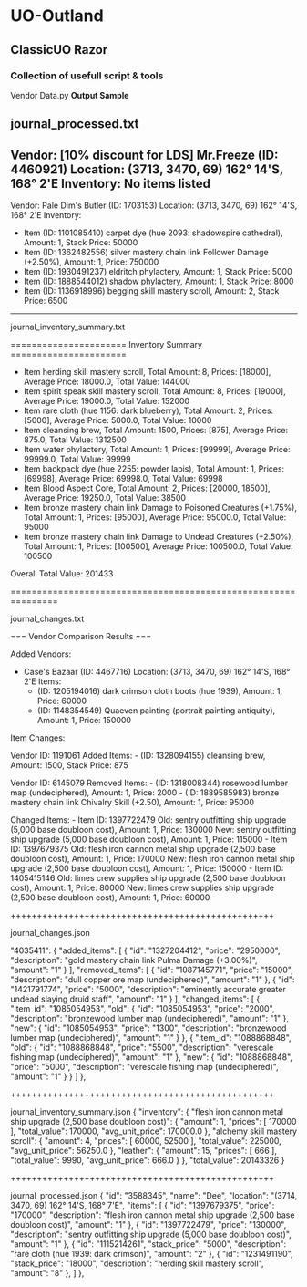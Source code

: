 # UO-Outland
## ClassicUO Razor
### Collection of usefull script & tools

Vendor Data.py     **Output Sample**

journal_processed.txt
--------------------------------------------------
Vendor: [10% discount for LDS] Mr.Freeze (ID: 4460921)
Location: (3713, 3470, 69) 162° 14'S, 168° 2'E
Inventory:
  No items listed
--------------------------------------------------
Vendor: Pale Dim's Butler (ID: 1703153)
Location: (3713, 3470, 69) 162° 14'S, 168° 2'E
Inventory:
  - Item (ID: 1101085410) carpet dye (hue 2093: shadowspire cathedral), Amount: 1, Stack Price: 50000
  - Item (ID: 1362482556) silver mastery chain link Follower Damage (+2.50%), Amount: 1, Price: 750000
  - Item (ID: 1930491237) eldritch phylactery, Amount: 1, Stack Price: 5000
  - Item (ID: 1888544012) shadow phylactery, Amount: 1, Stack Price: 8000
  - Item (ID: 1136918996) begging skill mastery scroll, Amount: 2, Stack Price: 6500
--------------------------------------------------

journal_inventory_summary.txt

====================== Inventory Summary ======================

- Item herding skill mastery scroll, Total Amount: 8, Prices: [18000], Average Price: 18000.0, Total Value: 144000
- Item spirit speak skill mastery scroll, Total Amount: 8, Prices: [19000], Average Price: 19000.0, Total Value: 152000
- Item rare cloth (hue 1156: dark blueberry), Total Amount: 2, Prices: [5000], Average Price: 5000.0, Total Value: 10000
- Item cleansing brew, Total Amount: 1500, Prices: [875], Average Price: 875.0, Total Value: 1312500
- Item water phylactery, Total Amount: 1, Prices: [99999], Average Price: 99999.0, Total Value: 99999
- Item backpack dye (hue 2255: powder lapis), Total Amount: 1, Prices: [69998], Average Price: 69998.0, Total Value: 69998
- Item Blood Aspect Core, Total Amount: 2, Prices: [20000, 18500], Average Price: 19250.0, Total Value: 38500
- Item bronze mastery chain link Damage to Poisoned Creatures (+1.75%), Total Amount: 1, Prices: [95000], Average Price: 95000.0, Total Value: 95000
- Item bronze mastery chain link Damage to Undead Creatures (+2.50%), Total Amount: 1, Prices: [100500], Average Price: 100500.0, Total Value: 100500

Overall Total Value: 201433

===============================================================

journal_changes.txt

=== Vendor Comparison Results ===

Added Vendors:
  - Case's Bazaar (ID: 4467716)
    Location: (3713, 3470, 69) 162° 14'S, 168° 2'E
    Items:
      - (ID: 1205194016) dark crimson cloth boots (hue 1939), Amount: 1, Price: 60000
      - (ID: 1148354549) Quaeven painting (portrait painting antiquity), Amount: 1, Price: 150000

Item Changes:

  Vendor ID: 1191061
    Added Items:
      - (ID: 1328094155) cleansing brew, Amount: 1500, Stack Price: 875

  Vendor ID: 6145079
    Removed Items:
      - (ID: 1318008344) rosewood lumber map (undeciphered), Amount: 1, Price: 2000
      - (ID: 1889585983) bronze mastery chain link Chivalry Skill (+2.50), Amount: 1, Price: 95000

 Changed Items:
      - Item ID: 1397722479
        Old: sentry outfitting ship upgrade (5,000 base doubloon cost), Amount: 1, Price: 130000
        New: sentry outfitting ship upgrade (5,000 base doubloon cost), Amount: 1, Price: 115000
      - Item ID: 1397679375
        Old: flesh iron cannon metal ship upgrade (2,500 base doubloon cost), Amount: 1, Price: 170000
        New: flesh iron cannon metal ship upgrade (2,500 base doubloon cost), Amount: 1, Price: 150000
      - Item ID: 1405415146
        Old: limes crew supplies ship upgrade (2,500 base doubloon cost), Amount: 1, Price: 80000
        New: limes crew supplies ship upgrade (2,500 base doubloon cost), Amount: 1, Price: 60000

++++++++++++++++++++++++++++++++++++++++++++++++++

journal_changes.json

"4035411": {
            "added_items": [
                {
                    "id": "1327204412",
                    "price": "2950000",
                    "description": "gold mastery chain link Pulma Damage (+3.00%)",
                    "amount": "1"
                }
            ],
            "removed_items": [
                {
                    "id": "1087145771",
                    "price": "15000",
                    "description": "dull copper ore map (undeciphered)",
                    "amount": "1"
                },
                {
                    "id": "1421791774",
                    "price": "5000",
                    "description": "eminently accurate greater undead slaying druid staff",
                    "amount": "1"
                }
            ],
            "changed_items": [
                {
                    "item_id": "1085054953",
                    "old": {
                        "id": "1085054953",
                        "price": "2000",
                        "description": "bronzewood lumber map (undeciphered)",
                        "amount": "1"
                    },
                    "new": {
                        "id": "1085054953",
                        "price": "1300",
                        "description": "bronzewood lumber map (undeciphered)",
                        "amount": "1"
                    }
                },
                {
                    "item_id": "1088868848",
                    "old": {
                        "id": "1088868848",
                        "price": "5500",
                        "description": "verescale fishing map (undeciphered)",
                        "amount": "1"
                    },
                    "new": {
                        "id": "1088868848",
                        "price": "5000",
                        "description": "verescale fishing map (undeciphered)",
                        "amount": "1"
                    }
                }
            ]
        },

++++++++++++++++++++++++++++++++++++++++++++++++++

journal_inventory_summary.json
{
    "inventory": {
        "flesh iron cannon metal ship upgrade (2,500 base doubloon cost)": {
            "amount": 1,
            "prices": [
                170000
            ],
            "total_value": 170000,
            "avg_unit_price": 170000.0
        },
        "alchemy skill mastery scroll": {
            "amount": 4,
            "prices": [
                60000,
                52500
            ],
            "total_value": 225000,
            "avg_unit_price": 56250.0
        },
                "leather": {
            "amount": 15,
            "prices": [
                666
            ],
            "total_value": 9990,
            "avg_unit_price": 666.0
        }
    },
    "total_value": 20143326
}

++++++++++++++++++++++++++++++++++++++++++++++++++

journal_processed.json
{
        "id": "3588345",
        "name": "Dee",
        "location": "(3714, 3470, 69) 162° 14'S, 168° 7'E",
        "items": [
            {
                "id": "1397679375",
                "price": "170000",
                "description": "flesh iron cannon metal ship upgrade (2,500 base doubloon cost)",
                "amount": "1"
            },
            {
                "id": "1397722479",
                "price": "130000",
                "description": "sentry outfitting ship upgrade (5,000 base doubloon cost)",
                "amount": "1"
            },
            {
                "id": "1115214261",
                "stack_price": "5000",
                "description": "rare cloth (hue 1939: dark crimson)",
                "amount": "2"
            },
            {
                "id": "1231491190",
                "stack_price": "18000",
                "description": "herding skill mastery scroll",
                "amount": "8"
            },
         ]
    },